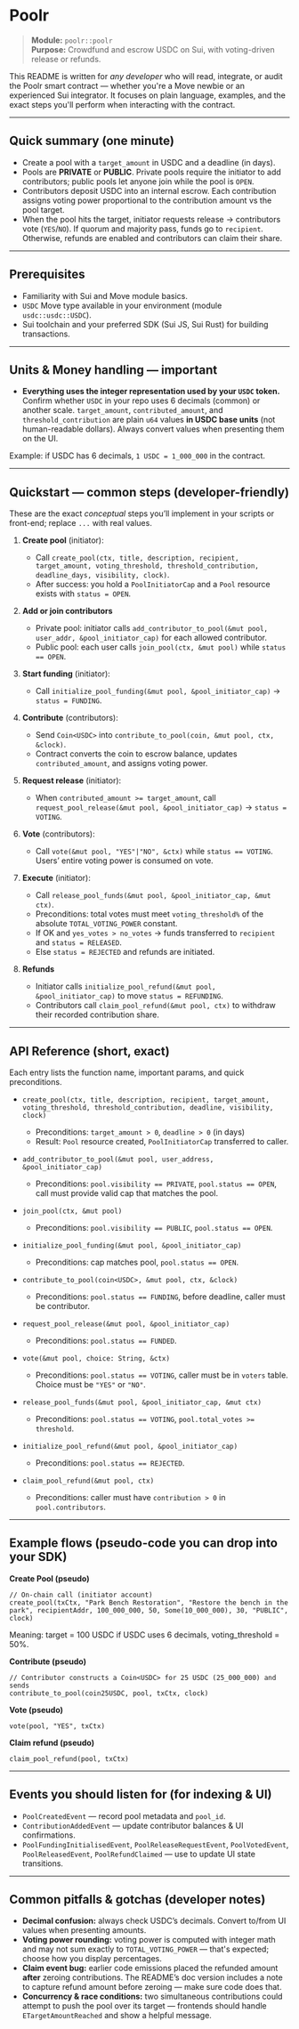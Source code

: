 # Poolr

> **Module:** `poolr::poolr`  
> **Purpose:** Crowdfund and escrow USDC on Sui, with voting-driven release or refunds.

This README is written for *any developer* who will read, integrate, or audit the Poolr smart contract — whether you're a Move newbie or an experienced Sui integrator. It focuses on plain language, examples, and the exact steps you'll perform when interacting with the contract.

---

## Quick summary (one minute)
- Create a pool with a `target_amount` in USDC and a deadline (in days).
- Pools are **PRIVATE** or **PUBLIC**. Private pools require the initiator to add contributors; public pools let anyone join while the pool is `OPEN`.
- Contributors deposit USDC into an internal escrow. Each contribution assigns voting power proportional to the contribution amount vs the pool target.
- When the pool hits the target, initiator requests release → contributors vote (`YES`/`NO`). If quorum and majority pass, funds go to `recipient`. Otherwise, refunds are enabled and contributors can claim their share.

---

## Prerequisites
- Familiarity with Sui and Move module basics.
- `USDC` Move type available in your environment (module `usdc::usdc::USDC`).
- Sui toolchain and your preferred SDK (Sui JS, Sui Rust) for building transactions.

---

## Units & Money handling — important
- **Everything uses the integer representation used by your `USDC` token.** Confirm whether `USDC` in your repo uses 6 decimals (common) or another scale. `target_amount`, `contributed_amount`, and `threshold_contribution` are plain `u64` values **in USDC base units** (not human-readable dollars). Always convert values when presenting them on the UI.

Example: if USDC has 6 decimals, `1 USDC = 1_000_000` in the contract.

---

## Quickstart — common steps (developer-friendly)
These are the exact *conceptual* steps you’ll implement in your scripts or front-end; replace `...` with real values.

1. **Create pool** (initiator):
   - Call `create_pool(ctx, title, description, recipient, target_amount, voting_threshold, threshold_contribution, deadline_days, visibility, clock)`.
   - After success: you hold a `PoolInitiatorCap` and a `Pool` resource exists with `status = OPEN`.

2. **Add or join contributors**
   - Private pool: initiator calls `add_contributor_to_pool(&mut pool, user_addr, &pool_initiator_cap)` for each allowed contributor.
   - Public pool: each user calls `join_pool(ctx, &mut pool)` while `status == OPEN`.

3. **Start funding** (initiator):
   - Call `initialize_pool_funding(&mut pool, &pool_initiator_cap)` → `status = FUNDING`.

4. **Contribute** (contributors):
   - Send `Coin<USDC>` into `contribute_to_pool(coin, &mut pool, ctx, &clock)`.
   - Contract converts the coin to escrow balance, updates `contributed_amount`, and assigns voting power.

5. **Request release** (initiator):
   - When `contributed_amount >= target_amount`, call `request_pool_release(&mut pool, &pool_initiator_cap)` → `status = VOTING`.

6. **Vote** (contributors):
   - Call `vote(&mut pool, "YES"|"NO", &ctx)` while `status == VOTING`. Users’ entire voting power is consumed on vote.

7. **Execute** (initiator):
   - Call `release_pool_funds(&mut pool, &pool_initiator_cap, &mut ctx)`.
   - Preconditions: total votes must meet `voting_threshold%` of the absolute `TOTAL_VOTING_POWER` constant.
   - If OK and `yes_votes > no_votes` → funds transferred to `recipient` and `status = RELEASED`.
   - Else `status = REJECTED` and refunds are initiated.

8. **Refunds**
   - Initiator calls `initialize_pool_refund(&mut pool, &pool_initiator_cap)` to move `status = REFUNDING`.
   - Contributors call `claim_pool_refund(&mut pool, ctx)` to withdraw their recorded contribution share.

---

## API Reference (short, exact)
Each entry lists the function name, important params, and quick preconditions.

- `create_pool(ctx, title, description, recipient, target_amount, voting_threshold, threshold_contribution, deadline, visibility, clock)`
  - Preconditions: `target_amount > 0`, `deadline > 0` (in days)
  - Result: `Pool` resource created, `PoolInitiatorCap` transferred to caller.

- `add_contributor_to_pool(&mut pool, user_address, &pool_initiator_cap)`
  - Preconditions: `pool.visibility == PRIVATE`, `pool.status == OPEN`, call must provide valid cap that matches the pool.

- `join_pool(ctx, &mut pool)`
  - Preconditions: `pool.visibility == PUBLIC`, `pool.status == OPEN`.

- `initialize_pool_funding(&mut pool, &pool_initiator_cap)`
  - Preconditions: cap matches pool, `pool.status == OPEN`.

- `contribute_to_pool(coin<USDC>, &mut pool, ctx, &clock)`
  - Preconditions: `pool.status == FUNDING`, before deadline, caller must be contributor.

- `request_pool_release(&mut pool, &pool_initiator_cap)`
  - Preconditions: `pool.status == FUNDED`.

- `vote(&mut pool, choice: String, &ctx)`
  - Preconditions: `pool.status == VOTING`, caller must be in `voters` table. Choice must be `"YES"` or `"NO"`.

- `release_pool_funds(&mut pool, &pool_initiator_cap, &mut ctx)`
  - Preconditions: `pool.status == VOTING`, `pool.total_votes >= threshold`.

- `initialize_pool_refund(&mut pool, &pool_initiator_cap)`
  - Preconditions: `pool.status == REJECTED`.

- `claim_pool_refund(&mut pool, ctx)`
  - Preconditions: caller must have `contribution > 0` in `pool.contributors`.

---

## Example flows (pseudo-code you can drop into your SDK)

**Create Pool (pseudo)**
```text
// On-chain call (initiator account)
create_pool(txCtx, "Park Bench Restoration", "Restore the bench in the park", recipientAddr, 100_000_000, 50, Some(10_000_000), 30, "PUBLIC", clock)
```
Meaning: target = 100 USDC if USDC uses 6 decimals, voting_threshold = 50%.

**Contribute (pseudo)**
```text
// Contributor constructs a Coin<USDC> for 25 USDC (25_000_000) and sends
contribute_to_pool(coin25USDC, pool, txCtx, clock)
```

**Vote (pseudo)**
```text
vote(pool, "YES", txCtx)
```

**Claim refund (pseudo)**
```text
claim_pool_refund(pool, txCtx)
```

---

## Events you should listen for (for indexing & UI)
- `PoolCreatedEvent` — record pool metadata and `pool_id`.
- `ContributionAddedEvent` — update contributor balances & UI confirmations.
- `PoolFundingInitialisedEvent`, `PoolReleaseRequestEvent`, `PoolVotedEvent`, `PoolReleasedEvent`, `PoolRefundClaimed` — use to update UI state transitions.

---

## Common pitfalls & gotchas (developer notes)
- **Decimal confusion:** always check USDC’s decimals. Convert to/from UI values when presenting amounts.
- **Voting power rounding:** voting power is computed with integer math and may not sum exactly to `TOTAL_VOTING_POWER` — that's expected; choose how you display percentages.
- **Claim event bug:** earlier code emissions placed the refunded amount **after** zeroing contributions. The README’s doc version includes a note to capture refund amount before zeroing — make sure code does that.
- **Concurrency & race conditions:** two simultaneous contributions could attempt to push the pool over its target — frontends should handle `ETargetAmountReached` and show a helpful message.